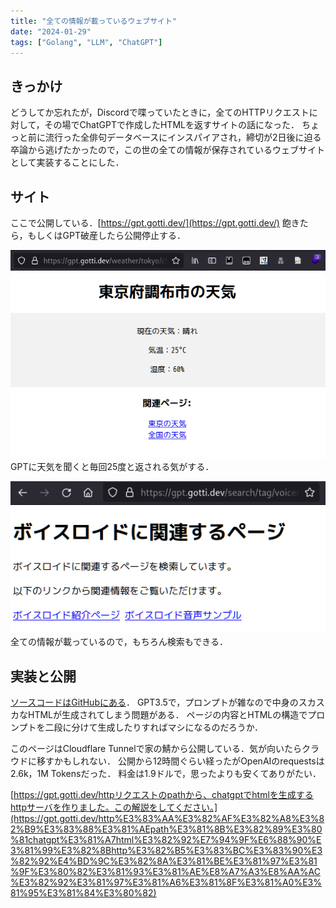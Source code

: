```yaml
---
title: "全ての情報が載っているウェブサイト"
date: "2024-01-29"
tags: ["Golang", "LLM", "ChatGPT"]
---
```


## きっかけ

どうしてか忘れたが，Discordで喋っていたときに，全てのHTTPリクエストに対して，その場でChatGPTで作成したHTMLを返すサイトの話になった．
ちょっと前に流行った全俳句データベースにインスパイアされ，締切が2日後に迫る卒論から逃げたかったので，この世の全ての情報が保存されているウェブサイトとして実装することにした．

## サイト

ここで公開している．[https://gpt.gotti.dev/](https://gpt.gotti.dev/)
飽きたら，もしくはGPT破産したら公開停止する．

![調布の天気](./weather.png)
GPTに天気を聞くと毎回25度と返される気がする．

![検索エンジン](./search-engine.png)
全ての情報が載っているので，もちろん検索もできる．

## 実装と公開

[ソースコードはGitHubにある](https://github.com/gotti/random-webserver)．
GPT3.5で，プロンプトが雑なので中身のスカスカなHTMLが生成されてしまう問題がある．
ページの内容とHTMLの構造でプロンプトを二段に分けて生成したりすればマシになるのだろうか．

このページはCloudflare Tunnelで家の鯖から公開している．気が向いたらクラウドに移すかもしれない．
公開から12時間ぐらい経ったがOpenAIのrequestsは2.6k，1M Tokensだった．
料金は1.9ドルで，思ったよりも安くてありがたい．

[https://gpt.gotti.dev/httpリクエストのpathから、chatgptでhtmlを生成するhttpサーバを作りました。この解説をしてください。](https://gpt.gotti.dev/http%E3%83%AA%E3%82%AF%E3%82%A8%E3%82%B9%E3%83%88%E3%81%AEpath%E3%81%8B%E3%82%89%E3%80%81chatgpt%E3%81%A7html%E3%82%92%E7%94%9F%E6%88%90%E3%81%99%E3%82%8Bhttp%E3%82%B5%E3%83%BC%E3%83%90%E3%82%92%E4%BD%9C%E3%82%8A%E3%81%BE%E3%81%97%E3%81%9F%E3%80%82%E3%81%93%E3%81%AE%E8%A7%A3%E8%AA%AC%E3%82%92%E3%81%97%E3%81%A6%E3%81%8F%E3%81%A0%E3%81%95%E3%81%84%E3%80%82)
